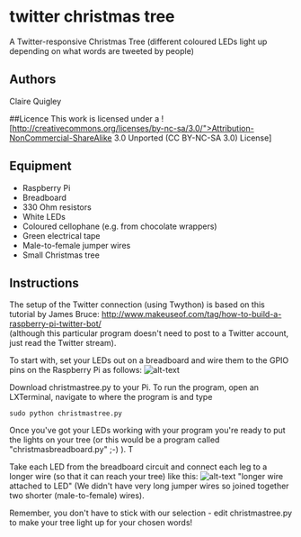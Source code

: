 # twitter christmas tree 
A Twitter-responsive Christmas Tree (different coloured LEDs light up depending on what words are tweeted by people)

## Authors
Claire Quigley

##Licence
This work is licensed under a ![http://creativecommons.org/licenses/by-nc-sa/3.0/">Attribution-NonCommercial-ShareAlike 3.0 Unported (CC BY-NC-SA 3.0) License]

## Equipment
* Raspberry Pi
* Breadboard
* 330 Ohm resistors
* White LEDs
* Coloured cellophane (e.g. from chocolate wrappers)
* Green electrical tape
* Male-to-female jumper wires
* Small Christmas tree

## Instructions

The setup of the Twitter connection (using Twython) is based on this tutorial by James Bruce: http://www.makeuseof.com/tag/how-to-build-a-raspberry-pi-twitter-bot/  
(although this particular program doesn't need to post to a Twitter account, just read the Twitter stream).

To start with, set your LEDs out on a breadboard  and wire them to the GPIO pins on the Raspberry Pi as follows: ![alt-text](http://glasgow.coderdojo.co/christmastree/xmastreeCircuit_colours_numbers.png "Initial circuit layout")

Download christmastree.py to your Pi.  To run the program, open an LXTerminal, navigate to where the program is and type 

`sudo python christmastree.py`


Once you've got your LEDs working with your program you're ready to put the lights on your tree (or this would be a program called "christmasbreadboard.py" ;-) ). T

Take each LED from the breadboard circuit and connect each leg to a longer wire (so that it can reach your tree) like this: ![alt-text](http://glasgow.coderdojo.co/christmastree/onetreewire_bb.png) "longer wire attached to LED"
(We didn't have very long jumper wires so joined together two shorter (male-to-female) wires).

Remember, you don't have to stick with our selection - edit christmastree.py to make your tree light up for your chosen words!

